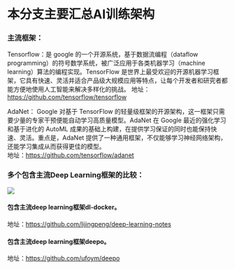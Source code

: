 # 本分支主要汇总AI训练架构

### 主流框架：

Tensorflow：是 google 的一个开源系统，基于数据流编程（dataflow programming）的符号数学系统，被广泛应用于各类机器学习（machine learning）算法的编程实现。TensorFlow 是世界上最受欢迎的开源机器学习框架，它具有快速、灵活并适合产品级大规模应用等特点，让每个开发者和研究者都能方便地使用人工智能来解决多样化的挑战。
地址：https://github.com/tensorflow/tensorflow

AdaNet： Google 对基于 TensorFlow 的轻量级框架的开源架构，这一框架只需要少量的专家干预便能自动学习高质量模型。AdaNet 在 Google 最近的强化学习和基于进化的 AutoML 成果的基础上构建，在提供学习保证的同时也能保持快速、灵活。重点是，AdaNet 提供了一种通用框架，不仅能够学习神经网络架构，还能学习集成从而获得更佳的模型。</br>
地址：https://github.com/tensorflow/adanet


### 多个包含主流Deep Learning框架的比较：</br>
![](https://github.com/jamess010/AIOpen/blob/master/pic/model-docker.png)

#### 包含主流deep learning框架dl-docker。</br>
地址：https://github.com/lijingpeng/deep-learning-notes


#### 包含主流deep learning框架deepo。</br>
地址：https://github.com/ufoym/deepo


